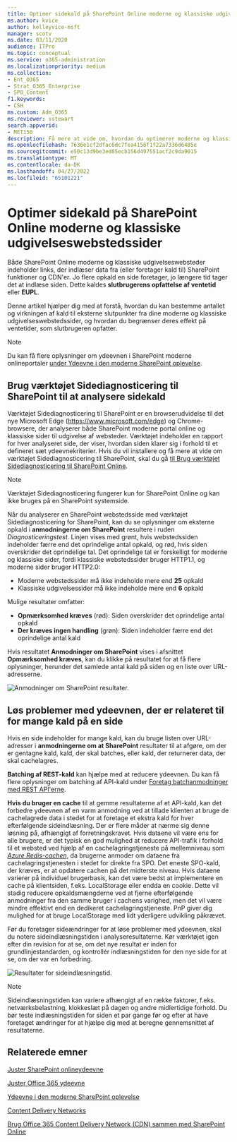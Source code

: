 ```yaml
---
title: Optimer sidekald på SharePoint Online moderne og klassiske udgivelseswebstedssider
ms.author: kvice
author: kelleyvice-msft
manager: scotv
ms.date: 03/11/2020
audience: ITPro
ms.topic: conceptual
ms.service: o365-administration
ms.localizationpriority: medium
ms.collection:
- Ent_O365
- Strat_O365_Enterprise
- SPO_Content
f1.keywords:
- CSH
ms.custom: Adm_O365
ms.reviewer: sstewart
search.appverid:
- MET150
description: Få mere at vide om, hvordan du optimerer moderne og klassiske udgivelseswebstedssider i SharePoint Online ved at begrænse antallet af kald til SharePoint Online-tjenesteslutpunkter.
ms.openlocfilehash: 7636e1cf2dfac6dc7fea4158f1f22a7336d6485e
ms.sourcegitcommit: e50c13d9be3ed05ecb156d497551acf2c9da9015
ms.translationtype: MT
ms.contentlocale: da-DK
ms.lasthandoff: 04/27/2022
ms.locfileid: "65101221"
---
```

# <a name="optimize-page-calls-in-sharepoint-online-modern-and-classic-publishing-site-pages"></a>Optimer sidekald på SharePoint Online moderne og klassiske udgivelseswebstedssider

Både SharePoint Online moderne og klassiske udgivelseswebsteder indeholder links, der indlæser data fra (eller foretager kald til) SharePoint funktioner og CDN'er. Jo flere opkald en side foretager, jo længere tid tager det at indlæse siden. Dette kaldes **slutbrugerens opfattelse af ventetid** eller **EUPL**.

Denne artikel hjælper dig med at forstå, hvordan du kan bestemme antallet og virkningen af kald til eksterne slutpunkter fra dine moderne og klassiske udgivelseswebstedssider, og hvordan du begrænser deres effekt på ventetider, som slutbrugeren opfatter.

>[!NOTE]
>Du kan få flere oplysninger om ydeevnen i SharePoint moderne onlineportaler [under Ydeevne i den moderne SharePoint oplevelse](/sharepoint/modern-experience-performance).

## <a name="use-the-page-diagnostics-for-sharepoint-tool-to-analyze-page-calls"></a>Brug værktøjet Sidediagnosticering til SharePoint til at analysere sidekald

Værktøjet Sidediagnosticering til SharePoint er en browserudvidelse til det nye Microsoft Edge (https://www.microsoft.com/edge) og Chrome-browsere, der analyserer både SharePoint moderne portal online og klassiske sider til udgivelse af websteder. Værktøjet indeholder en rapport for hver analyseret side, der viser, hvordan siden klarer sig i forhold til et defineret sæt ydeevnekriterier. Hvis du vil installere og få mere at vide om værktøjet Sidediagnosticering til SharePoint, skal du gå [til Brug værktøjet Sidediagnosticering til SharePoint Online](page-diagnostics-for-spo.md).

>[!NOTE]
>Værktøjet Sidediagnosticering fungerer kun for SharePoint Online og kan ikke bruges på en SharePoint systemside.

Når du analyserer en SharePoint webstedsside med værktøjet Sidediagnosticering for SharePoint, kan du se oplysninger om eksterne opkald i **anmodningerne om SharePoint** resultere i ruden _Diagnosticeringstest_. Linjen vises med grønt, hvis webstedssiden indeholder færre end det oprindelige antal opkald, og rød, hvis siden overskrider det oprindelige tal. Det oprindelige tal er forskelligt for moderne og klassiske sider, fordi klassiske webstedssider bruger HTTP1.1, og moderne sider bruger HTTP2.0:

- Moderne webstedssider må ikke indeholde mere end **25** opkald
- Klassiske udgivelsessider må ikke indeholde mere end **6** opkald

Mulige resultater omfatter:

- **Opmærksomhed kræves** (rød): Siden overskrider det oprindelige antal opkald
- **Der kræves ingen handling** (grøn): Siden indeholder færre end det oprindelige antal kald

Hvis resultatet **Anmodninger om SharePoint** vises i afsnittet **Opmærksomhed kræves**, kan du klikke på resultatet for at få flere oplysninger, herunder det samlede antal kald på siden og en liste over URL-adresserne.

![Anmodninger om SharePoint resultater.](../media/modern-portal-optimization/pagediag-requests.png)

## <a name="remediate-performance-issues-related-to-too-many-calls-on-a-page"></a>Løs problemer med ydeevnen, der er relateret til for mange kald på en side

Hvis en side indeholder for mange kald, kan du bruge listen over URL-adresser i **anmodningerne om at SharePoint** resultater til at afgøre, om der er gentagne kald, kald, der skal batches, eller kald, der returnerer data, der skal cachelagres.

**Batching af REST-kald** kan hjælpe med at reducere ydeevnen. Du kan få flere oplysninger om batching af API-kald under [Foretag batchanmodninger med REST API'erne](/sharepoint/dev/sp-add-ins/make-batch-requests-with-the-rest-apis).

**Hvis du bruger en cache** til at gemme resultaterne af et API-kald, kan det forbedre ydeevnen af en varm anmodning ved at tillade klienten at bruge de cachelagrede data i stedet for at foretage et ekstra kald for hver efterfølgende sideindlæsning. Der er flere måder at nærme sig denne løsning på, afhængigt af forretningskravet. Hvis dataene vil være ens for alle brugere, er det typisk en god mulighed at reducere API-trafik i forhold til et websted ved hjælp af en cachelagringstjeneste på mellemniveau som [_Azure Redis-cachen_](https://azure.microsoft.com/services/cache/), da brugerne anmoder om dataene fra cachelagringstjenesten i stedet for direkte fra SPO. Det eneste SPO-kald, der kræves, er at opdatere cachen på det midterste niveau. Hvis dataene varierer på individuel brugerbasis, kan det være bedst at implementere en cache på klientsiden, f.eks. LocalStorage eller endda en cookie. Dette vil stadig reducere opkaldsmængderne ved at fjerne efterfølgende anmodninger fra den samme bruger i cachens varighed, men det vil være mindre effektivt end en dedikeret cachelagringstjeneste. PnP giver dig mulighed for at bruge LocalStorage med lidt yderligere udvikling påkrævet.

Før du foretager sideændringer for at løse problemer med ydeevnen, skal du notere sideindlæsningstiden i analyseresultaterne. Kør værktøjet igen efter din revision for at se, om det nye resultat er inden for grundlinjestandarden, og kontrollér indlæsningstiden for den nye side for at se, om der var en forbedring.

![Resultater for sideindlæsningstid.](../media/modern-portal-optimization/pagediag-page-load-time.png)

>[!NOTE]
>Sideindlæsningstiden kan variere afhængigt af en række faktorer, f.eks. netværksbelastning, klokkeslæt på dagen og andre midlertidige forhold. Du bør teste indlæsningstiden for siden et par gange før og efter at have foretaget ændringer for at hjælpe dig med at beregne gennemsnittet af resultaterne.

## <a name="related-topics"></a>Relaterede emner

[Juster SharePoint onlineydeevne](tune-sharepoint-online-performance.md)

[Juster Office 365 ydeevne](tune-microsoft-365-performance.md)

[Ydeevne i den moderne SharePoint oplevelse](/sharepoint/modern-experience-performance)

[Content Delivery Networks](content-delivery-networks.md)

[Brug Office 365 Content Delivery Network (CDN) sammen med SharePoint Online](use-microsoft-365-cdn-with-spo.md)